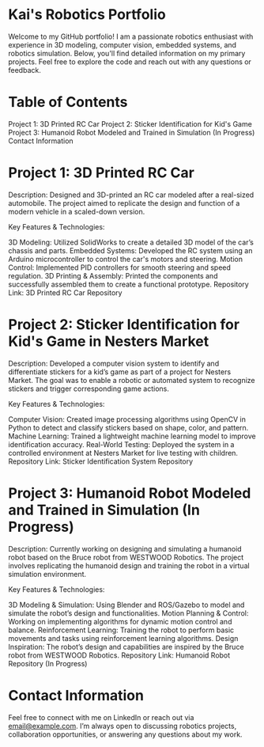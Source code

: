# Kai's Robotics Portfolio
Welcome to my GitHub portfolio! I am a passionate robotics enthusiast with experience in 3D modeling, computer vision, embedded systems, and robotics simulation. Below, you'll find detailed information on my primary projects. Feel free to explore the code and reach out with any questions or feedback.

# Table of Contents
Project 1: 3D Printed RC Car
Project 2: Sticker Identification for Kid's Game
Project 3: Humanoid Robot Modeled and Trained in Simulation (In Progress)
Contact Information

# Project 1: 3D Printed RC Car
Description:
Designed and 3D-printed an RC car modeled after a real-sized automobile. The project aimed to replicate the design and function of a modern vehicle in a scaled-down version.

Key Features & Technologies:

3D Modeling: Utilized SolidWorks to create a detailed 3D model of the car’s chassis and parts.
Embedded Systems: Developed the RC system using an Arduino microcontroller to control the car's motors and steering.
Motion Control: Implemented PID controllers for smooth steering and speed regulation.
3D Printing & Assembly: Printed the components and successfully assembled them to create a functional prototype.
Repository Link: 3D Printed RC Car Repository

# Project 2: Sticker Identification for Kid's Game in Nesters Market
Description:
Developed a computer vision system to identify and differentiate stickers for a kid’s game as part of a project for Nesters Market. The goal was to enable a robotic or automated system to recognize stickers and trigger corresponding game actions.

Key Features & Technologies:

Computer Vision: Created image processing algorithms using OpenCV in Python to detect and classify stickers based on shape, color, and pattern.
Machine Learning: Trained a lightweight machine learning model to improve identification accuracy.
Real-World Testing: Deployed the system in a controlled environment at Nesters Market for live testing with children.
Repository Link: Sticker Identification System Repository

# Project 3: Humanoid Robot Modeled and Trained in Simulation (In Progress)
Description:
Currently working on designing and simulating a humanoid robot based on the Bruce robot from WESTWOOD Robotics. The project involves replicating the humanoid design and training the robot in a virtual simulation environment.

Key Features & Technologies:

3D Modeling & Simulation: Using Blender and ROS/Gazebo to model and simulate the robot’s design and functionalities.
Motion Planning & Control: Working on implementing algorithms for dynamic motion control and balance.
Reinforcement Learning: Training the robot to perform basic movements and tasks using reinforcement learning algorithms.
Design Inspiration: The robot’s design and capabilities are inspired by the Bruce robot from WESTWOOD Robotics.
Repository Link: Humanoid Robot Repository (In Progress)

# Contact Information
Feel free to connect with me on LinkedIn or reach out via email@example.com. I’m always open to discussing robotics projects, collaboration opportunities, or answering any questions about my work.
